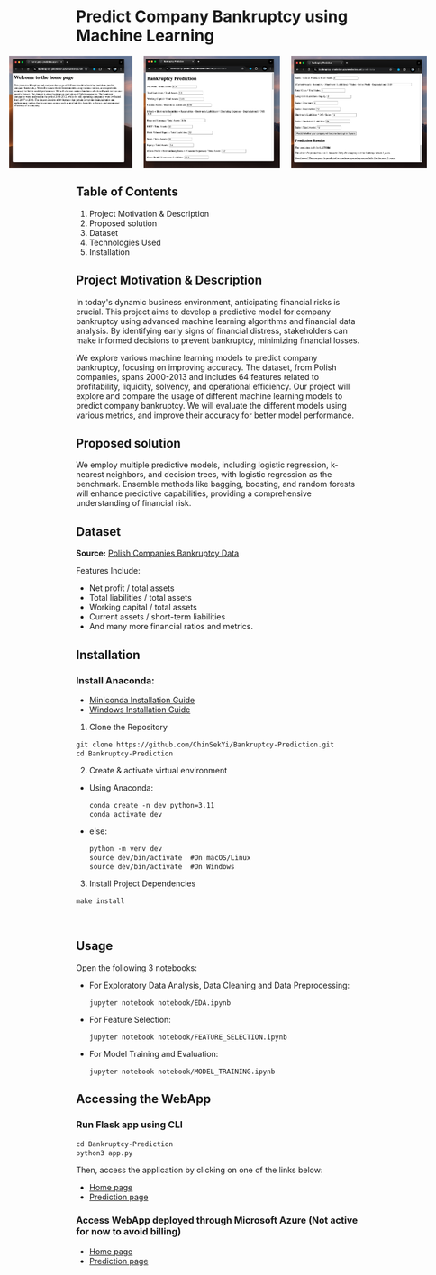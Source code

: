 # Predict Company Bankruptcy using Machine Learning

<div style="display: flex; justify-content: center;">
  <img src="images/Homepage.png" alt="Model Diagram 1" style="width: 300px; height: 200px; margin-right: 20px;">
  <img src="images/PredictionPageTop.png" alt="Model Diagram 2" style="width: 300px; height: 200px; margin-right: 20px;">
  <img src="images/PredictionPageBottom.png" alt="Model Diagram 3" style="width: 300px; height: 200px;">
</div>

## Table of Contents
1. Project Motivation & Description
2. Proposed solution
3. Dataset
4. Technologies Used
5. Installation

   
## Project Motivation & Description
In today's dynamic business environment, anticipating financial risks is crucial. This project aims to develop a predictive model for company bankruptcy using advanced machine learning algorithms and financial data analysis. By identifying early signs of financial distress, stakeholders can make informed decisions to prevent bankruptcy, minimizing financial losses.

We explore various machine learning models to predict company bankruptcy, focusing on improving accuracy. The dataset, from Polish companies, spans 2000-2013 and includes 64 features related to profitability, liquidity, solvency, and operational efficiency.
Our project will explore and compare the usage of different machine learning models to predict company bankruptcy. We will evaluate the different models using various metrics, and improve their accuracy for better model performance. 

## Proposed solution
We employ multiple predictive models, including logistic regression, k-nearest neighbors, and decision trees, with logistic regression as the benchmark. Ensemble methods like bagging, boosting, and random forests will enhance predictive capabilities, providing a comprehensive understanding of financial risk.

## Dataset
**Source:** <a href="https://archive.ics.uci.edu/dataset/365/polish+companies+bankruptcy+data" target="_blank">Polish Companies Bankruptcy Data</a>

Features Include:
- Net profit / total assets
- Total liabilities / total assets
- Working capital / total assets
- Current assets / short-term liabilities
- And many more financial ratios and metrics.

   
## Installation
### Install Anaconda:
- <a href="https://docs.anaconda.com/free/miniconda/index.html" target="_blank">Miniconda Installation Guide</a>
- <a href="https://docs.conda.io/projects/conda/en/latest/user-guide/install/windows.html" target="_blank">Windows Installation Guide</a>

1. Clone the Repository
```
git clone https://github.com/ChinSekYi/Bankruptcy-Prediction.git
cd Bankruptcy-Prediction
```

2. Create & activate virtual environment
- Using Anaconda:
  ```
  conda create -n dev python=3.11 
  conda activate dev
  ```
- else:
  ```
  python -m venv dev
  source dev/bin/activate  #On macOS/Linux
  source dev/bin/activate  #On Windows
  ```

3. Install Project Dependencies   
```
make install
```
<br>

## Usage
Open the following 3 notebooks:
  - For Exploratory Data Analysis, Data Cleaning and Data Preprocessing:
    ```
    jupyter notebook notebook/EDA.ipynb   
    ```
  - For Feature Selection:
    ```
    jupyter notebook notebook/FEATURE_SELECTION.ipynb   
    ```
  - For Model Training and Evaluation:
    ```
    jupyter notebook notebook/MODEL_TRAINING.ipynb   
    ```
    
## Accessing the WebApp
### Run Flask app using CLI
```
cd Bankruptcy-Prediction
python3 app.py
```

Then, access the application by clicking on one of the links below:  
- <a href="http://0.0.0.0:5001" target="_blank">Home page</a>
- <a href="http://0.0.0.0:5001/predictdata" target="_blank">Prediction page</a>

### Access WebApp deployed through Microsoft Azure (Not active for now to avoid billing)
- <a href="https://bankruptcy-prediction.azurewebsites.net/" target="_blank">Home page</a>
- <a href="https://bankruptcy-prediction.azurewebsites.net/predictdata" target="_blank">Prediction page</a>
 

